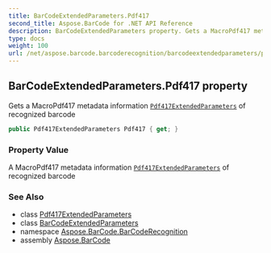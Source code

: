 ```yaml
---
title: BarCodeExtendedParameters.Pdf417
second_title: Aspose.BarCode for .NET API Reference
description: BarCodeExtendedParameters property. Gets a MacroPdf417 metadata information Pdf417ExtendedParameters of recognized barcode
type: docs
weight: 100
url: /net/aspose.barcode.barcoderecognition/barcodeextendedparameters/pdf417/
---
```

## BarCodeExtendedParameters.Pdf417 property

Gets a MacroPdf417 metadata information [`Pdf417ExtendedParameters`](../../pdf417extendedparameters/) of recognized barcode

```csharp
public Pdf417ExtendedParameters Pdf417 { get; }
```

### Property Value

A MacroPdf417 metadata information [`Pdf417ExtendedParameters`](../../pdf417extendedparameters/) of recognized barcode

### See Also

* class [Pdf417ExtendedParameters](../../pdf417extendedparameters/)
* class [BarCodeExtendedParameters](../)
* namespace [Aspose.BarCode.BarCodeRecognition](../../../aspose.barcode.barcoderecognition/)
* assembly [Aspose.BarCode](../../../)


